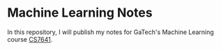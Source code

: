 # Machine Learning Notes
In this repository, I will publish my notes for GaTech's Machine Learning course [CS7641](https://www.omscs.gatech.edu/cs-7641-machine-learning).
